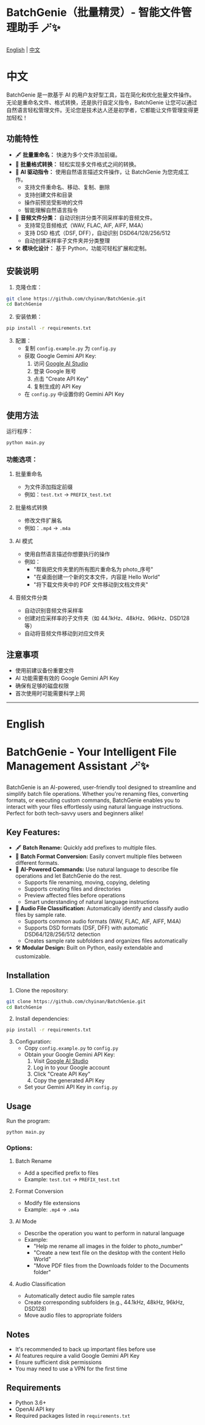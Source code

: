 # BatchGenie（批量精灵）- 智能文件管理助手 🪄✨

[English](#english) | [中文](#中文)

# 中文

BatchGenie 是一款基于 AI 的用户友好型工具，旨在简化和优化批量文件操作。无论是重命名文件、格式转换，还是执行自定义指令，BatchGenie 让您可以通过自然语言轻松管理文件。无论您是技术达人还是初学者，它都能让文件管理变得更加轻松！

## 功能特性

- 🖋 **批量重命名：** 快速为多个文件添加前缀。
- 🔄 **批量格式转换：** 轻松实现多文件格式之间的转换。
- 🤖 **AI 驱动指令：** 使用自然语言描述文件操作，让 BatchGenie 为您完成工作。
  - 支持文件重命名、移动、复制、删除
  - 支持创建文件和目录
  - 操作前预览受影响的文件
  - 智能理解自然语言指令
- 🎵 **音频文件分类：** 自动识别并分类不同采样率的音频文件。
  - 支持常见音频格式（WAV, FLAC, AIF, AIFF, M4A）
  - 支持 DSD 格式（DSF, DFF），自动识别 DSD64/128/256/512
  - 自动创建采样率子文件夹并分类整理
- 🛠 **模块化设计：** 基于 Python，功能可轻松扩展和定制。

## 安装说明

1. 克隆仓库：
```bash
git clone https://github.com/chyinan/BatchGenie.git
cd BatchGenie
```

2. 安装依赖：
```bash
pip install -r requirements.txt
```

3. 配置：
   - 复制 `config.example.py` 为 `config.py`
   - 获取 Google Gemini API Key:
     1. 访问 [Google AI Studio](https://makersuite.google.com/app/apikey)
     2. 登录 Google 账号
     3. 点击 "Create API Key"
     4. 复制生成的 API Key
   - 在 `config.py` 中设置你的 Gemini API Key

## 使用方法

运行程序：
```bash
python main.py
```

### 功能选项：
1. 批量重命名
   - 为文件添加指定前缀
   - 例如：`test.txt` -> `PREFIX_test.txt`

2. 批量格式转换
   - 修改文件扩展名
   - 例如：`.mp4` -> `.m4a`

3. AI 模式
   - 使用自然语言描述你想要执行的操作
   - 例如：
     - "帮我把文件夹里的所有图片重命名为 photo_序号"
     - "在桌面创建一个新的文本文件，内容是 Hello World"
     - "将下载文件夹中的 PDF 文件移动到文档文件夹"

4. 音频文件分类
   - 自动识别音频文件采样率
   - 创建对应采样率的子文件夹（如 44.1kHz、48kHz、96kHz、DSD128 等）
   - 自动将音频文件移动到对应文件夹

## 注意事项

- 使用前建议备份重要文件
- AI 功能需要有效的 Google Gemini API Key
- 确保有足够的磁盘权限
- 首次使用时可能需要科学上网

---

# English

# BatchGenie - Your Intelligent File Management Assistant 🪄✨

BatchGenie is an AI-powered, user-friendly tool designed to streamline and simplify batch file operations. Whether you're renaming files, converting formats, or executing custom commands, BatchGenie enables you to interact with your files effortlessly using natural language instructions. Perfect for both tech-savvy users and beginners alike!

## Key Features:
- 🖋 **Batch Rename:** Quickly add prefixes to multiple files.
- 🔄 **Batch Format Conversion:** Easily convert multiple files between different formats.
- 🤖 **AI-Powered Commands:** Use natural language to describe file operations and let BatchGenie do the rest.
  - Supports file renaming, moving, copying, deleting
  - Supports creating files and directories
  - Preview affected files before operations
  - Smart understanding of natural language instructions
- 🎵 **Audio File Classification:** Automatically identify and classify audio files by sample rate.
  - Supports common audio formats (WAV, FLAC, AIF, AIFF, M4A)
  - Supports DSD formats (DSF, DFF) with automatic DSD64/128/256/512 detection
  - Creates sample rate subfolders and organizes files automatically
- 🛠 **Modular Design:** Built on Python, easily extendable and customizable.

## Installation

1. Clone the repository:
```bash
git clone https://github.com/chyinan/BatchGenie.git
cd BatchGenie
```

2. Install dependencies:
```bash
pip install -r requirements.txt
```

3. Configuration:
   - Copy `config.example.py` to `config.py`
   - Obtain your Google Gemini API Key:
     1. Visit [Google AI Studio](https://makersuite.google.com/app/apikey)
     2. Log in to your Google account
     3. Click "Create API Key"
     4. Copy the generated API Key
   - Set your Gemini API Key in `config.py`

## Usage

Run the program:
```bash
python main.py
```

### Options:
1. Batch Rename
   - Add a specified prefix to files
   - Example: `test.txt` -> `PREFIX_test.txt`

2. Format Conversion
   - Modify file extensions
   - Example: `.mp4` -> `.m4a`

3. AI Mode
   - Describe the operation you want to perform in natural language
   - Example:
     - "Help me rename all images in the folder to photo_number"
     - "Create a new text file on the desktop with the content Hello World"
     - "Move PDF files from the Downloads folder to the Documents folder"

4. Audio Classification
   - Automatically detect audio file sample rates
   - Create corresponding subfolders (e.g., 44.1kHz, 48kHz, 96kHz, DSD128)
   - Move audio files to appropriate folders

## Notes

- It's recommended to back up important files before use
- AI features require a valid Google Gemini API Key
- Ensure sufficient disk permissions
- You may need to use a VPN for the first time

## Requirements

- Python 3.6+
- OpenAI API key
- Required packages listed in `requirements.txt`
